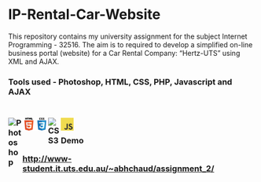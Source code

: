 # IP-Rental-Car-Website
This repository contains my university assignment for the subject Internet Programming - 32516. The aim is to required to develop a simplified on-line business portal (website) for a Car Rental Company: “Hertz-UTS” using XML and AJAX.


<h3> Tools used - Photoshop, HTML, CSS, PHP, Javascript and AJAX <h3>
  
  <br>
  <img align="left" alt="Photoshop" width="29px" src="https://cdn1.iconfinder.com/data/icons/designer-skills/128/photoshop-512.png"/>
  <img align="left" alt="HTML5" width="26px" src="https://raw.githubusercontent.com/github/explore/80688e429a7d4ef2fca1e82350fe8e3517d3494d/topics/html/html.png" />
<img align="left" alt="CSS3" width="26px" src="https://raw.githubusercontent.com/github/explore/80688e429a7d4ef2fca1e82350fe8e3517d3494d/topics/css/css.png" />

<img align="left" alt="CSS3" width="26px" src="https://img.icons8.com/officel/16/000000/php-logo.png"/>

<img align="left" alt="JavaScript" width="26px" src="https://raw.githubusercontent.com/github/explore/80688e429a7d4ef2fca1e82350fe8e3517d3494d/topics/javascript/javascript.png" />

  </br>
  
  <b> Demo </b>
  
  http://www-student.it.uts.edu.au/~abhchaud/assignment_2/


  
